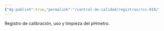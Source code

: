 ```yaml
---
{"dg-publish":true,"permalink":"/control-de-calidad/registros/rcc-018/"}
---
```


Registro de calibración, uso y limpieza del pHmetro.